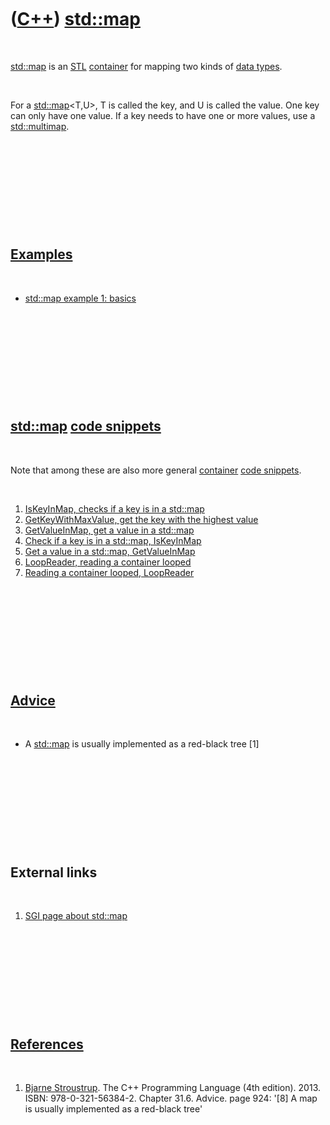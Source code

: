 



 

 

 

 

 

([C++](Cpp.htm)) [std::map](CppMap.htm)
=======================================

 

[std::map](CppMap.htm) is an [STL](CppStl.htm)
[container](CppContainer.htm) for mapping two kinds of [data
types](CppDataType.htm).

 

For a [std::map](CppMap.htm)&lt;T,U&gt;, T is called the key, and U is
called the value. One key can only have one value. If a key needs to
have one or more values, use a [std::multimap](CppMultimap.htm).

 

 

 

 

 

[Examples](CppExample.htm)
--------------------------

 

-   [std::map example 1: basics](CppMapExample1.htm)

 

 

 

 

 

[std::map](CppMap.htm) [code snippets](CppCodeSnippets.htm)
-----------------------------------------------------------

 

Note that among these are also more general
[container](CppContainer.htm) [code snippets](CppCodeSnippets.htm).

 

1.  [IsKeyInMap, checks if a key is in a std::map](CppIsKeyInMap.htm)
2.  [GetKeyWithMaxValue, get the key with the highest
    value](CppGetKeyWithMaxValue.htm)
3.  [GetValueInMap, get a value in a std::map](CppGetValueInMap.htm)
4.  [Check if a key is in a std::map, IsKeyInMap](CppIsKeyInMap.htm)
5.  [Get a value in a std::map, GetValueInMap](CppGetValueInMap.htm)
6.  [LoopReader, reading a container looped](CppLoopReader.htm)
7.  [Reading a container looped, LoopReader](CppLoopReader.htm)

 

 

 

 

 

[Advice](CppAdvice.htm)
-----------------------

 

-   A [std::map](CppMap.htm) is usually implemented as a red-black tree
    \[1\]

 

 

 

 

 

External links
--------------

 

1.  [SGI page about std::map](http://www.sgi.com/tech/stl/Map.html)

 

 

 

 

 

[References](CppReferences.htm)
-------------------------------

 

1.  [Bjarne Stroustrup](CppBjarneStroustrup.htm). The C++ Programming
    Language (4th edition). 2013. ISBN: 978-0-321-56384-2. Chapter 31.6.
    Advice. page 924: '\[8\] A map is usually implemented as a red-black
    tree'

 

 

 

 

 





 



